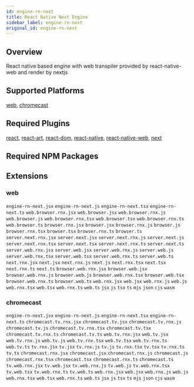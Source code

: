 ```yaml
---
id: engine-rn-next
title: React Native Next Engine
sidebar_label: engine-rn-next
original_id: engine-rn-next
---
```



<!--AUTO_GENERATED_START-->


## Overview

React native based engine with web transpiler provided by react-native-web and render by nextjs

## Supported Platforms

[web](platforms/web.md), [chromecast](platforms/chromecast.md)

## Required Plugins

[react](../plugins/overview#react), [react-art](../plugins/overview#react-art), [react-dom](../plugins/overview#react-dom), [react-native](../plugins/overview#react-native), [react-native-web](../plugins/overview#react-native-web), [next](../plugins/overview#next)

## Required NPM Packages







## Extensions


### web

`engine-rn-next.jsx` `engine-rn-next.js` `engine-rn-next.tsx` `engine-rn-next.ts` `web.browser.rnx.jsx` `web.browser.jsx` `web.browser.rnx.js` `web.browser.js` `web.browser.rnx.tsx` `web.browser.tsx` `web.browser.rnx.ts` `web.browser.ts` `browser.rnx.jsx` `browser.jsx` `browser.rnx.js` `browser.js` `browser.rnx.tsx` `browser.tsx` `browser.rnx.ts` `browser.ts` `server.next.rnx.jsx` `server.next.jsx` `server.next.rnx.js` `server.next.js` `server.next.rnx.tsx` `server.next.tsx` `server.next.rnx.ts` `server.next.ts` `server.web.rnx.jsx` `server.web.jsx` `server.web.rnx.js` `server.web.js` `server.web.rnx.tsx` `server.web.tsx` `server.web.rnx.ts` `server.web.ts` `next.rnx.jsx` `next.jsx` `next.rnx.js` `next.js` `next.rnx.tsx` `next.tsx` `next.rnx.ts` `next.ts` `browser.web.rnx.jsx` `browser.web.jsx` `browser.web.rnx.js` `browser.web.js` `browser.web.rnx.tsx` `browser.web.tsx` `browser.web.rnx.ts` `browser.web.ts` `web.rnx.jsx` `web.jsx` `web.rnx.js` `web.js` `web.rnx.tsx` `web.tsx` `web.rnx.ts` `web.ts` `jsx` `js` `tsx` `ts` `mjs` `json` `cjs` `wasm` 
### chromecast

`engine-rn-next.jsx` `engine-rn-next.js` `engine-rn-next.tsx` `engine-rn-next.ts` `chromecast.tv.rnx.jsx` `chromecast.tv.jsx` `chromecast.tv.rnx.js` `chromecast.tv.js` `chromecast.tv.rnx.tsx` `chromecast.tv.tsx` `chromecast.tv.rnx.ts` `chromecast.tv.ts` `web.tv.rnx.jsx` `web.tv.jsx` `web.tv.rnx.js` `web.tv.js` `web.tv.rnx.tsx` `web.tv.tsx` `web.tv.rnx.ts` `web.tv.ts` `tv.rnx.jsx` `tv.jsx` `tv.rnx.js` `tv.js` `tv.rnx.tsx` `tv.tsx` `tv.rnx.ts` `tv.ts` `chromecast.rnx.jsx` `chromecast.jsx` `chromecast.rnx.js` `chromecast.js` `chromecast.rnx.tsx` `chromecast.tsx` `chromecast.rnx.ts` `chromecast.ts` `tv.web.rnx.jsx` `tv.web.jsx` `tv.web.rnx.js` `tv.web.js` `tv.web.rnx.tsx` `tv.web.tsx` `tv.web.rnx.ts` `tv.web.ts` `web.rnx.jsx` `web.jsx` `web.rnx.js` `web.js` `web.rnx.tsx` `web.tsx` `web.rnx.ts` `web.ts` `jsx` `js` `tsx` `ts` `mjs` `json` `cjs` `wasm` 


<!--AUTO_GENERATED_END-->
